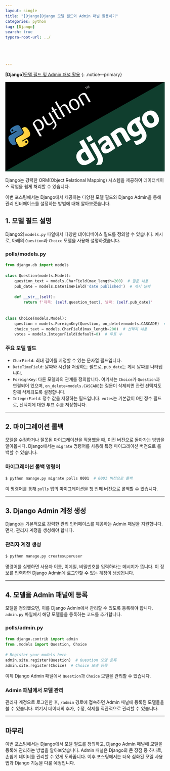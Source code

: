 ```yaml
---
layout: single
title: "[Django]Django 모델 필드와 Admin 패널 활용하기"
categories: python
tag: [Django]
search: true
typora-root-url: ../




---
```






**[Django]**[모델 필드 및 Admin 패널 활용](https://park-chanyeong.github.io)
{: .notice--primary}



![image-20241007015233582](/images/2024-10-08-django4/image-20241007015233582.png)



Django는 강력한 ORM(Object Relational Mapping) 시스템을 제공하여 데이터베이스 작업을 쉽게 처리할 수 있습니다. 

이번 포스팅에서는 Django에서 제공하는 다양한 모델 필드와 Django Admin을 통해 관리 인터페이스를 설정하는 방법에 대해 알아보겠습니다. 

## 1. **모델 필드 설명**

Django의 `models.py` 파일에서 다양한 데이터베이스 필드를 정의할 수 있습니다. 예시로, 아래의 `Question`과 `Choice` 모델을 사용해 설명하겠습니다.

### **polls/models.py**

 ```python
 from django.db import models
 
 class Question(models.Model):
     question_text = models.CharField(max_length=200)  # 질문 내용
     pub_date = models.DateTimeField('date published')  # 게시 날짜
 
     def __str__(self):
         return f'제목: {self.question_text}, 날짜: {self.pub_date}'
 
 
 class Choice(models.Model):
     question = models.ForeignKey(Question, on_delete=models.CASCADE)  # 질문과의 관계 설정
     choice_text = models.CharField(max_length=200)  # 선택지 내용
     votes = models.IntegerField(default=0)  # 투표 수
 ```

### **주요 모델 필드**

- `CharField`: 최대 길이를 지정할 수 있는 문자열 필드입니다.
- `DateTimeField`: 날짜와 시간을 저장하는 필드로, `pub_date`는 게시 날짜를 나타냅니다.
- `ForeignKey`: 다른 모델과의 관계를 정의합니다. 여기서는 `Choice`가 `Question`과 연결되어 있으며, `on_delete=models.CASCADE`는 질문이 삭제되면 관련 선택지도 함께 삭제되도록 설정합니다.
- `IntegerField`: 정수 값을 저장하는 필드입니다. `votes`는 기본값이 0인 정수 필드로, 선택지에 대한 투표 수를 저장합니다.



---



## 2. **마이그레이션 롤백**

모델을 수정하거나 잘못된 마이그레이션을 적용했을 때, 이전 버전으로 돌아가는 방법을 알아봅시다. Django에서는 `migrate` 명령어를 사용해 특정 마이그레이션 버전으로 롤백할 수 있습니다.

### **마이그레이션 롤백 명령어**

```bash
$ python manage.py migrate polls 0001  # 0001 버전으로 롤백
```

이 명령어를 통해 `polls` 앱의 마이그레이션을 첫 번째 버전으로 롤백할 수 있습니다.



---





## 3. **Django Admin 계정 생성**

Django는 기본적으로 강력한 관리 인터페이스를 제공하는 Admin 패널을 지원합니다. 먼저, 관리자 계정을 생성해야 합니다.

### **관리자 계정 생성**

```bash
$ python manage.py createsuperuser
```

명령어를 실행하면 사용자 이름, 이메일, 비밀번호를 입력하라는 메시지가 뜹니다. 이 정보를 입력하면 Django Admin에 로그인할 수 있는 계정이 생성됩니다.



---



## 4. **모델을 Admin 패널에 등록**

모델을 정의했으면, 이를 Django Admin에서 관리할 수 있도록 등록해야 합니다. `admin.py` 파일에서 해당 모델들을 등록하는 코드를 추가합니다.

### **polls/admin.py**

```python
from django.contrib import admin
from .models import Question, Choice

# Register your models here
admin.site.register(Question)  # Question 모델 등록
admin.site.register(Choice)  # Choice 모델 등록
```

이제 Django Admin 패널에서 `Question`과 `Choice` 모델을 관리할 수 있습니다.

### **Admin 패널에서 모델 관리**

관리자 계정으로 로그인한 후, `/admin` 경로에 접속하면 Admin 패널에 등록된 모델들을 볼 수 있습니다. 여기서 데이터의 추가, 수정, 삭제를 직관적으로 관리할 수 있습니다.

---





## **마무리**

이번 포스팅에서는 Django에서 모델 필드를 정의하고, Django Admin 패널에 모델을 등록해 관리하는 방법을 알아보았습니다. Admin 패널은 Django의 큰 장점 중 하나로, 손쉽게 데이터를 관리할 수 있게 도와줍니다. 이후 포스팅에서는 더욱 심화된 모델 사용법과 Django 기능을 다룰 예정입니다.